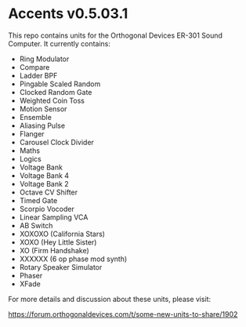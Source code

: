# Accents v0.5.03.1
This repo contains units for the Orthogonal Devices ER-301 Sound Computer.  It currently contains:

* Ring Modulator
* Compare
* Ladder BPF
* Pingable Scaled Random
* Clocked Random Gate
* Weighted Coin Toss
* Motion Sensor
* Ensemble
* Aliasing Pulse
* Flanger
* Carousel Clock Divider
* Maths
* Logics
* Voltage Bank
* Voltage Bank 4
* Voltage Bank 2
* Octave CV Shifter
* Timed Gate
* Scorpio Vocoder
* Linear Sampling VCA
* AB Switch
* XOXOXO (California Stars)
* XOXO (Hey Little Sister)
* XO (Firm Handshake)
* XXXXXX (6 op phase mod synth)
* Rotary Speaker Simulator
* Phaser
* XFade

For more details and discussion about these units, please visit:

https://forum.orthogonaldevices.com/t/some-new-units-to-share/1902

